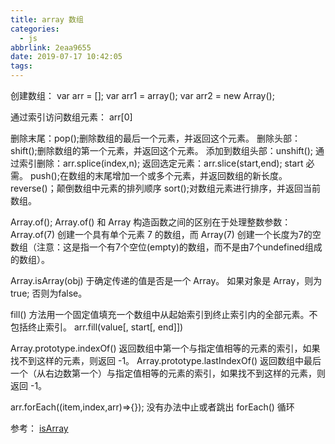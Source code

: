 ```yaml
---
title: array 数组
categories:
  - js
abbrlink: 2eaa9655
date: 2019-07-17 10:42:05
tags:
---
```


创建数组：
var arr  = [];
var arr1 = array();
var arr2 = new Array();

通过索引访问数组元素： arr[0]

删除末尾：pop();删除数组的最后一个元素，并返回这个元素。
删除头部：shift();删除数组的第一个元素，并返回这个元素。
添加到数组头部：unshift();
通过索引删除：arr.splice(index,n); 
返回选定元素：arr.slice(start,end); start 必需。
push();在数组的末尾增加一个或多个元素，并返回数组的新长度。
reverse()；颠倒数组中元素的排列顺序
sort();对数组元素进行排序，并返回当前数组。

Array.of(); 
Array.of() 和 Array 构造函数之间的区别在于处理整数参数：Array.of(7) 创建一个具有单个元素 7 的数组，而 Array(7) 创建一个长度为7的空数组（注意：这是指一个有7个空位(empty)的数组，而不是由7个undefined组成的数组）。

Array.isArray(obj)  于确定传递的值是否是一个 Array。
如果对象是 Array，则为true; 否则为false。

fill() 方法用一个固定值填充一个数组中从起始索引到终止索引内的全部元素。不包括终止索引。
arr.fill(value[, start[, end]])

Array.prototype.indexOf()
返回数组中第一个与指定值相等的元素的索引，如果找不到这样的元素，则返回 -1。
Array.prototype.lastIndexOf()
返回数组中最后一个（从右边数第一个）与指定值相等的元素的索引，如果找不到这样的元素，则返回 -1。


arr.forEach((item,index,arr)=>{}); 没有办法中止或者跳出 forEach() 循环


参考：
[isArray](https://developer.mozilla.org/zh-CN/docs/Web/JavaScript/Reference/Global_Objects/Array)
